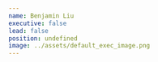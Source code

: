 ```yaml
---
name: Benjamin Liu
executive: false
lead: false
position: undefined
image: ../assets/default_exec_image.png
---
```

